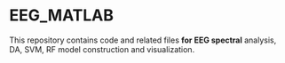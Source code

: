 # EEG_MATLAB
This repository contains code and related files **for EEG spectral** analysis, DA, SVM, RF model construction and visualization.

